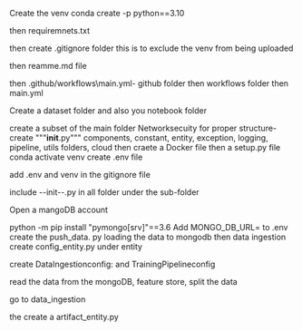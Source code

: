 Create the venv
conda create -p python==3.10

then requiremnets.txt

then create .gitignore folder this is to exclude the venv from being uploaded

then reamme.md file

then .github/workflows\main.yml- github folder then workflows folder then main.yml

Create a dataset folder and also you notebook folder

create a subset of the main folder Networksecuity for proper structure-create """__init__.py""" components, constant, entity, exception, logging, pipeline, utils folders, cloud
then craete a Docker file
then a setup.py file
conda activate  venv
create .env file 

add .env and venv in the gitignore file

include --init--.py in all folder under the sub-folder

Open a mangoDB account

python -m pip install "pymongo[srv]"==3.6
Add MONGO_DB_URL= to .env
create the push_data. py loading the data to mongodb
then data ingestion
create config_entity.py under entity

create DataIngestionconfig: and TrainingPipelineconfig

read the data from the mongoDB, feature store, split the data

go to data_ingestion

the create a artifact_entity.py